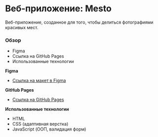 # Веб-приложение: Mesto
Веб-приложение, созданное для того, чтобы делиться фотографиями красивых мест.

### Обзор

* Figma
* Cсылка на GitHub Pages
* Использованные технологии

**Figma**

* [Ссылка на макет в Figma](https://www.figma.com/file/2cn9N9jSkmxD84oJik7xL7/JavaScript.-Sprint-4?node-id=0%3A1)

**GitHub Pages**

* [Ссылка на GitHub Pages](https://nika414.github.io/mesto/)

**Использованные технологии**
* HTML
* CSS (адаптивная верстка)
* JavaScript (ООП, валидация форм)
